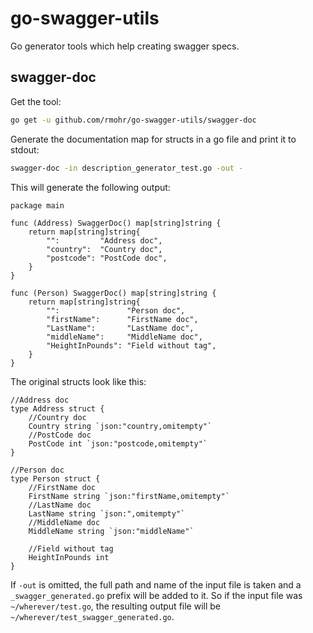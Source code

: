 # go-swagger-utils
Go generator tools which help creating swagger specs. 

## swagger-doc

Get the tool:

```bash
go get -u github.com/rmohr/go-swagger-utils/swagger-doc
```

Generate the documentation map for structs in a go file and print it to stdout:

```bash
swagger-doc -in description_generator_test.go -out -
```
This will generate the following output:
```golang
package main

func (Address) SwaggerDoc() map[string]string {
	return map[string]string{
		"":         "Address doc",
		"country":  "Country doc",
		"postcode": "PostCode doc",
	}
}

func (Person) SwaggerDoc() map[string]string {
	return map[string]string{
		"":               "Person doc",
		"firstName":      "FirstName doc",
		"LastName":       "LastName doc",
		"middleName":     "MiddleName doc",
		"HeightInPounds": "Field without tag",
	}
}
```

The original structs look like this:

```golang
//Address doc
type Address struct {
	//Country doc
	Country string `json:"country,omitempty"`
	//PostCode doc
	PostCode int `json:"postcode,omitempty"`
}

//Person doc
type Person struct {
	//FirstName doc
	FirstName string `json:"firstName,omitempty"`
	//LastName doc
	LastName string `json:",omitempty"`
	//MiddleName doc
	MiddleName string `json:"middleName"`

	//Field without tag
	HeightInPounds int
}
```

If `-out` is omitted, the full path and name of the input file is taken and a
`_swagger_generated.go` prefix will be added to it.  So if the input file was
`~/wherever/test.go`, the resulting output file will be
`~/wherever/test_swagger_generated.go`.
